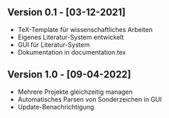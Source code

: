 ## Version 0.1 - [03-12-2021]
- TeX-Template für wissenschaftliches Arbeiten
- Eigenes Literatur-System entwickelt
- GUI für Literatur-System
- Dokumentation in documentation.tex

## Version 1.0 - [09-04-2022]
- Mehrere Projekte gleichzeitig managen
- Automatisches Parsen von Sonderzeichen in GUI
- Update-Benachrichtigung